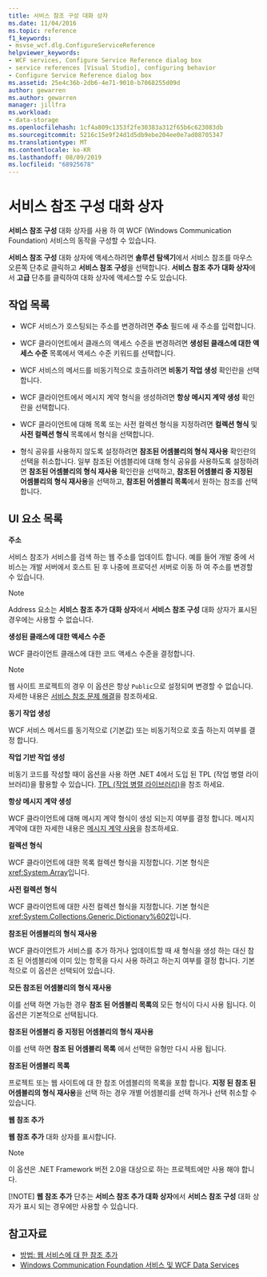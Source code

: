 ```yaml
---
title: 서비스 참조 구성 대화 상자
ms.date: 11/04/2016
ms.topic: reference
f1_keywords:
- msvse_wcf.dlg.ConfigureServiceReference
helpviewer_keywords:
- WCF services, Configure Service Reference dialog box
- service references [Visual Studio], configuring behavior
- Configure Service Reference dialog box
ms.assetid: 25e4c36b-2db6-4e71-9010-b7068255d09d
author: gewarren
ms.author: gewarren
manager: jillfra
ms.workload:
- data-storage
ms.openlocfilehash: 1cf4a809c1353f2fe30383a312f65b6c623083db
ms.sourcegitcommit: 5216c15e9f24d1d5db9ebe204ee0e7ad08705347
ms.translationtype: MT
ms.contentlocale: ko-KR
ms.lasthandoff: 08/09/2019
ms.locfileid: "68925678"
---
```

# <a name="configure-service-reference-dialog-box"></a>서비스 참조 구성 대화 상자

**서비스 참조 구성** 대화 상자를 사용 하 여 WCF (Windows Communication Foundation) 서비스의 동작을 구성할 수 있습니다.

**서비스 참조 구성** 대화 상자에 액세스하려면 **솔루션 탐색기**에서 서비스 참조를 마우스 오른쪽 단추로 클릭하고 **서비스 참조 구성**을 선택합니다. **서비스 참조 추가 대화 상자**에서 **고급** 단추를 클릭하여 대화 상자에 액세스할 수도 있습니다.

## <a name="task-list"></a>작업 목록

- WCF 서비스가 호스팅되는 주소를 변경하려면 **주소** 필드에 새 주소를 입력합니다.

- WCF 클라이언트에서 클래스의 액세스 수준을 변경하려면 **생성된 클래스에 대한 액세스 수준** 목록에서 액세스 수준 키워드를 선택합니다.

- WCF 서비스의 메서드를 비동기적으로 호출하려면 **비동기 작업 생성** 확인란을 선택합니다.

- WCF 클라이언트에서 메시지 계약 형식을 생성하려면 **항상 메시지 계약 생성** 확인란을 선택합니다.

- WCF 클라이언트에 대해 목록 또는 사전 컬렉션 형식을 지정하려면 **컬렉션 형식** 및 **사전 컬렉션 형식** 목록에서 형식을 선택합니다.

- 형식 공유를 사용하지 않도록 설정하려면 **참조된 어셈블리의 형식 재사용** 확인란의 선택을 취소합니다. 일부 참조된 어셈블리에 대해 형식 공유를 사용하도록 설정하려면 **참조된 어셈블리의 형식 재사용** 확인란을 선택하고, **참조된 어셈블리 중 지정된 어셈블리의 형식 재사용**을 선택하고, **참조된 어셈블리 목록**에서 원하는 참조를 선택합니다.

## <a name="uielement-list"></a>UI 요소 목록

**주소**

서비스 참조가 서비스를 검색 하는 웹 주소를 업데이트 합니다. 예를 들어 개발 중에 서비스는 개발 서버에서 호스트 된 후 나중에 프로덕션 서버로 이동 하 여 주소를 변경할 수 있습니다.

> [!NOTE]
> Address 요소는 **서비스 참조 추가 대화 상자**에서 **서비스 참조 구성** 대화 상자가 표시된 경우에는 사용할 수 없습니다.

**생성된 클래스에 대한 액세스 수준**

WCF 클라이언트 클래스에 대한 코드 액세스 수준을 결정합니다.

> [!NOTE]
> 웹 사이트 프로젝트의 경우 이 옵션은 항상 `Public`으로 설정되며 변경할 수 없습니다. 자세한 내용은 [서비스 참조 문제 해결](../data-tools/troubleshooting-service-references.md)을 참조하세요.

**동기 작업 생성**

WCF 서비스 메서드를 동기적으로 (기본값) 또는 비동기적으로 호출 하는지 여부를 결정 합니다.

**작업 기반 작업 생성**

비동기 코드를 작성할 때이 옵션을 사용 하면 .NET 4에서 도입 된 TPL (작업 병렬 라이브러리)을 활용할 수 있습니다. [TPL (작업 병렬 라이브러리)](/dotnet/standard/parallel-programming/task-parallel-library-tpl)을 참조 하세요.

**항상 메시지 계약 생성**

WCF 클라이언트에 대해 메시지 계약 형식이 생성 되는지 여부를 결정 합니다. 메시지 계약에 대한 자세한 내용은 [메시지 계약 사용](/dotnet/framework/wcf/feature-details/using-message-contracts)을 참조하세요.

**컬렉션 형식**

WCF 클라이언트에 대한 목록 컬렉션 형식을 지정합니다. 기본 형식은 <xref:System.Array>입니다.

**사전 컬렉션 형식**

WCF 클라이언트에 대한 사전 컬렉션 형식을 지정합니다. 기본 형식은 <xref:System.Collections.Generic.Dictionary%602>입니다.

**참조된 어셈블리의 형식 재사용**

WCF 클라이언트가 서비스를 추가 하거나 업데이트할 때 새 형식을 생성 하는 대신 참조 된 어셈블리에 이미 있는 항목을 다시 사용 하려고 하는지 여부를 결정 합니다. 기본적으로 이 옵션은 선택되어 있습니다.

**모든 참조된 어셈블리의 형식 재사용**

이를 선택 하면 가능한 경우 **참조 된 어셈블리 목록의** 모든 형식이 다시 사용 됩니다. 이 옵션은 기본적으로 선택됩니다.

**참조된 어셈블리 중 지정된 어셈블리의 형식 재사용**

이를 선택 하면 **참조 된 어셈블리 목록** 에서 선택한 유형만 다시 사용 됩니다.

**참조된 어셈블리 목록**

프로젝트 또는 웹 사이트에 대 한 참조 어셈블리의 목록을 포함 합니다. **지정 된 참조 된 어셈블리의 형식 재사용**을 선택 하는 경우 개별 어셈블리를 선택 하거나 선택 취소할 수 있습니다.

**웹 참조 추가**

**웹 참조 추가** 대화 상자를 표시합니다.

> [!NOTE]
> 이 옵션은 .NET Framework 버전 2.0을 대상으로 하는 프로젝트에만 사용 해야 합니다.
>
> [!NOTE]
> **웹 참조 추가** 단추는 **서비스 참조 추가 대화 상자**에서 **서비스 참조 구성** 대화 상자가 표시 되는 경우에만 사용할 수 있습니다.

## <a name="see-also"></a>참고자료

- [방법: 웹 서비스에 대 한 참조 추가](how-to-add-update-or-remove-a-wcf-data-service-reference.md)
- [Windows Communication Foundation 서비스 및 WCF Data Services](../data-tools/configure-service-reference-dialog-box.md)